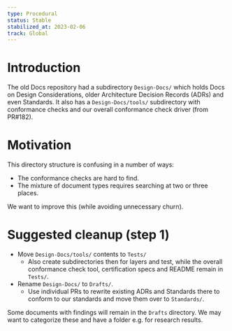 ```yaml
---
type: Procedural
status: Stable
stabilized_at: 2023-02-06
track: Global
---
```


# Introduction

The old Docs repository had a subdirectory `Design-Docs/` which holds Docs on
Design Considerations, older Architecture Decision Records (ADRs) and even
Standards. It also has a `Design-Docs/tools/` subdirectory with conformance
checks and our overall conformance check driver (from PR#182).

# Motivation

This directory structure is confusing in a number of ways:
* The conformance checks are hard to find.
* The mixture of document types requires searching at two or three places.

We want to improve this (while avoiding unnecessary churn).

# Suggested cleanup (step 1)

* Move `Design-Docs/tools/` contents to `Tests/`
  - Also create subdirectories then for layers and test, while the overall
    conformance check tool, certification specs and README remain in `Tests/`.
* Rename `Design-Docs/` to `Drafts/`.
  - Use individual PRs to rewrite existing ADRs and Standards there to conform
    to our standards and move them over to `Standards/`.

Some documents with findings will remain in the `Drafts` directory.
We may want to categorize these and have a folder e.g. for research results.
